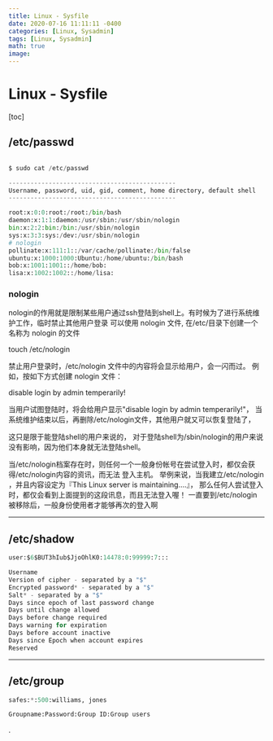 ```yaml
---
title: Linux - Sysfile
date: 2020-07-16 11:11:11 -0400
categories: [Linux, Sysadmin]
tags: [Linux, Sysadmin]
math: true
image: 
---
```


# Linux - Sysfile

[toc]

## /etc/passwd

```py

$ sudo cat /etc/passwd

----------------------------------------------
Username, password, uid, gid, comment, home directory, default shell
----------------------------------------------

root:x:0:0:root:/root:/bin/bash
daemon:x:1:1:daemon:/usr/sbin:/usr/sbin/nologin
bin:x:2:2:bin:/bin:/usr/sbin/nologin
sys:x:3:3:sys:/dev:/usr/sbin/nologin
# nologin
pollinate:x:111:1::/var/cache/pollinate:/bin/false
ubuntu:x:1000:1000:Ubuntu:/home/ubuntu:/bin/bash
bob:x:1001:1001::/home/bob:
lisa:x:1002:1002::/home/lisa:
```


### nologin

nologin的作用就是限制某些用户通过ssh登陆到shell上。有时候为了进行系统维护工作，临时禁止其他用户登录
可以使用 nologin 文件, 在/etc/目录下创建一个名称为 nologin 的文件

touch /etc/nologin

禁止用户登录时，/etc/nologin 文件中的内容将会显示给用户，会一闪而过。
例如，按如下方式创建 nologin 文件：

disable login by admin temperarily!

当用户试图登陆时，将会给用户显示"disable login by admin temperarily!"，
当系统维护结束以后，再删除/etc/nologin文件，其他用户就又可以恢复登陆了，

这只是限于能登陆shell的用户来说的，
对于登陆shell为/sbin/nologin的用户来说没有影响，因为他们本身就无法登陆shell。

当/etc/nologin档案存在时，则任何一个一般身份帐号在尝试登入时，都仅会获得/etc/nologin内容的资讯，而无法 登入主机。 举例来说，当我建立/etc/nologin ，并且内容设定为『This Linux server is maintaining....』， 那么任何人尝试登入时，都仅会看到上面提到的这段讯息，而且无法登入喔！ 一直要到/etc/nologin 被移除后，一般身份使用者才能够再次的登入啊


---

## /etc/shadow

```py
user:$6$BUT3hIub$JjoOhlK0:14478:0:99999:7:::

Username
Version of cipher - separated by a "$"
Encrypted password* - separated by a "$"
Salt* - separated by a "$"
Days since epoch of last password change
Days until change allowed
Days before change required
Days warning for expiration
Days before account inactive
Days since Epoch when account expires
Reserved
```

---

## /etc/group

```py
safes:*:500:williams, jones

Groupname:Password:Group ID:Group users
```


















.
